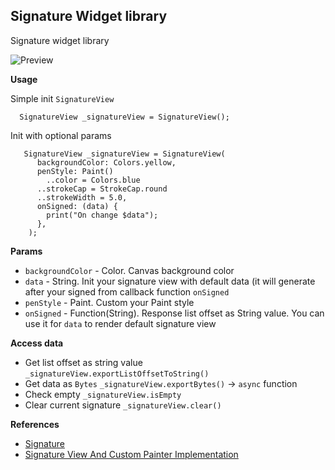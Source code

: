 ## Signature Widget library

Signature widget library

![Preview](https://github.com/kzjn10/Flutter_SignatureWidget/blob/master/graphic/Simulator%20Screen%20Shot%20-%20iPhone%2011%20Pro%20Max%20-%202019-11-20%20at%2014.36.07.png?raw=true)

**Usage**

  Simple init `SignatureView`
  

      SignatureView _signatureView = SignatureView();

Init with optional params

       SignatureView _signatureView = SignatureView(  
          backgroundColor: Colors.yellow,  
          penStyle: Paint()  
            ..color = Colors.blue  
          ..strokeCap = StrokeCap.round  
          ..strokeWidth = 5.0,  
          onSigned: (data) {  
            print("On change $data");  
          },  
        );

**Params**
 - `backgroundColor` - Color. Canvas background color
 - `data` - String. Init your signature view with default data (it will generate after your signed from callback function `onSigned`
 - `penStyle` - Paint. Custom your Paint style
 - `onSigned` - Function(String). Response list offset as String value. You can use it for `data` to render default signature view

 **Access data**

 - Get list offset as string value `_signatureView.exportListOffsetToString()`
 - Get data as `Bytes` `_signatureView.exportBytes()` -> `async` function
 - Check empty `_signatureView.isEmpty`
 - Clear current signature `_signatureView.clear()`

**References**

- [Signature](https://pub.dev/packages/signature#)  
- [Signature View And Custom Painter Implementation](https://www.youtube.com/watch?v=zu-do2luSAo)


